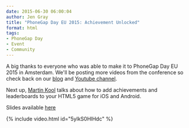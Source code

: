 ```yaml
---
date: 2015-06-30 06:00:04
author: Jen Gray
title: "PhoneGap Day EU 2015: Achievement Unlocked"
format: html
tags:
- PhoneGap Day
- Event
- Community
---
```


A big thanks to everyone who was able to make it to PhoneGap Day EU 2015 in Amsterdam. We'll be posting more videos from the conference so check back on our [blog](http://phonegap.com/blog/tag/phonegap-day/) and [Youtube channel](https://www.youtube.com/user/PhoneGap).

Next up, [Martin Kool](https://twitter.com/mrtnkl) talks about how to add achievements and leaderboards to your HTML5 game for iOS and Android.

Slides available [here](https://docs.google.com/presentation/d/1dKUvDuPFhj0DnoNAB55wE9923itmHKf0FAGFptMf6FQ/pub?start=false&loop=false&delayms=3000&slide=id.p)

{% include video.html id="5ylkS0HlHdc" %}
